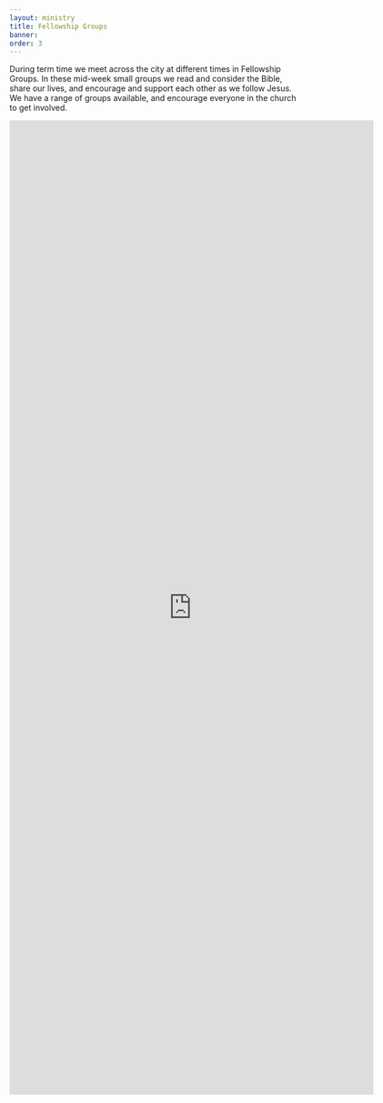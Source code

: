 ```yaml
---
layout: ministry
title: Fellowship Groups
banner:
order: 3
---
```

During term time we meet across the city at different times in Fellowship Groups. 
In these mid-week small groups we read and consider the Bible, share our lives, 
and encourage and support each other as we follow Jesus. We have a range of groups available, 
and encourage everyone in the church to get involved. 

<!--excerpt end-->

<iframe src="https://docs.google.com/forms/d/e/1FAIpQLSe1oA7J9dFlavn22hTmDpSBAlUigoB-r0QzeJj8LEEAJa2uug/viewform?embedded=true" width="640" height="1713" frameborder="0" marginheight="0" marginwidth="0">Loading…</iframe>

